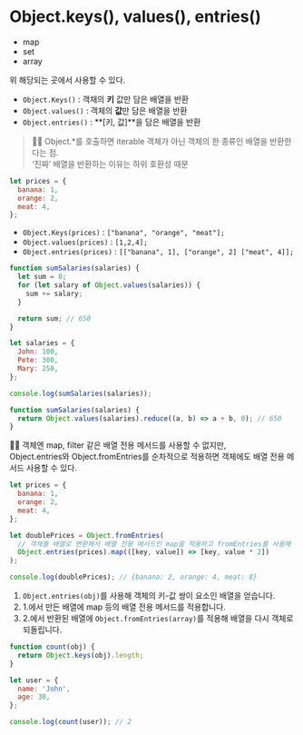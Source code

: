 # Object.keys(), values(), entries()

- map
- set
- array

위 해당되는 곳에서 사용할 수 있다.

- `Object.Keys()` : 객채의 **키** 값만 담은 배열을 반환
- `Object.values()` : 객체의 **값**만 담은 배열을 반환
- `Object.entries()` : **[키, 값]**을 담은 배열을 반환

> 🕵️‍♂️ Object.\*를 호출하면 iterable 객체가 아닌 객체의 한 종류인 배열을 반환한다는 점.  
>  ‘진짜’ 배열을 반환하는 이유는 하위 호환성 때문

```js
let prices = {
  banana: 1,
  orange: 2,
  meat: 4,
};
```

- `Object.Keys(prices)` : `["banana", "orange", "meat"];`
- `Object.values(prices)` : `[1,2,4];`
- `Object.entries(prices)` : `[["banana", 1], ["orange", 2] ["meat", 4]];`

```js
function sumSalaries(salaries) {
  let sum = 0;
  for (let salary of Object.values(salaries)) {
    sum += salary;
  }

  return sum; // 650
}

let salaries = {
  John: 100,
  Pete: 300,
  Mary: 250,
};

console.log(sumSalaries(salaries));
```

```js
function sumSalaries(salaries) {
  return Object.values(salaries).reduce((a, b) => a + b, 0); // 650
}
```

🕵️‍♂️ 객체엔 map, filter 같은 배열 전용 메서드를 사용할 수 없지만,  
Object.entries와 Object.fromEntries를 순차적으로 적용하면 객체에도 배열 전용 메서드 사용할 수 있다.

```js
let prices = {
  banana: 1,
  orange: 2,
  meat: 4,
};

let doublePrices = Object.fromEntries(
  // 객체를 배열로 변환해서 배열 전용 메서드인 map을 적용하고 fromEntries를 사용해 배열을 다시 객체로 되돌립니다.
  Object.entries(prices).map(([key, value]) => [key, value * 2])
);

console.log(doublePrices); // {banana: 2, orange: 4, meat: 8}
```

1. `Object.entries(obj)`를 사용해 객체의 키-값 쌍이 요소인 배열을 얻습니다.
2. 1.에서 만든 배열에 map 등의 배열 전용 메서드를 적용합니다.
3. 2.에서 반환된 배열에 `Object.fromEntries(array)`를 적용해 배열을 다시 객체로 되돌립니다.

```js
function count(obj) {
  return Object.keys(obj).length;
}

let user = {
  name: 'John',
  age: 30,
};

console.log(count(user)); // 2
```
